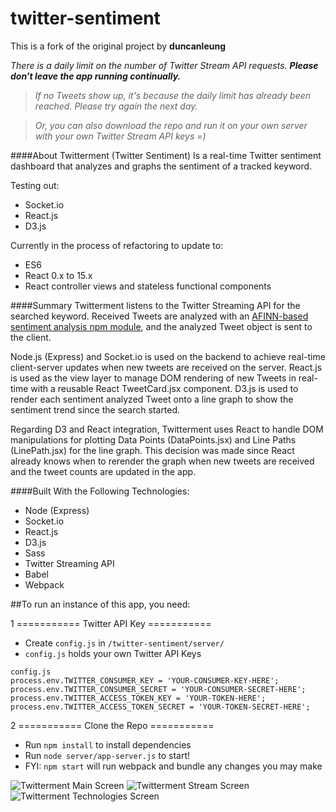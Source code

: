 # twitter-sentiment

This is a fork of the original project by **duncanleung**

_There is a daily limit on the number of Twitter Stream API requests. **Please don't leave the app running continually.**_
>_If no Tweets show up, it's because the daily limit has already been reached. Please try again the next day._

>_Or, you can also download the repo and run it on your own server with your own Twitter Stream API keys =)_

####About
Twitterment (Twitter Sentiment) Is a real-time Twitter sentiment dashboard that analyzes and graphs the sentiment of a tracked keyword.

Testing out:
- Socket.io
- React.js
- D3.js

Currently in the process of refactoring to update to:
- ES6
- React 0.x to 15.x
- React controller views and stateless functional components

####Summary
Twitterment listens to the Twitter Streaming API for the searched keyword. Received Tweets are analyzed with an [AFINN-based sentiment analysis npm module](https://github.com/thisandagain/sentiment), and the analyzed Tweet object is sent to the client.

Node.js (Express) and Socket.io is used on the backend to achieve real-time client-server updates when new tweets are received on the server. React.js is used as the view layer to manage DOM rendering of new Tweets in real-time with a reusable React TweetCard.jsx component. D3.js is used to render each sentiment analyzed Tweet onto a line graph to show the sentiment trend since the search started.

Regarding D3 and React integration, Twitterment uses React to handle DOM manipulations for plotting Data Points (DataPoints.jsx) and Line Paths (LinePath.jsx) for the line graph. This decision was made since React already knows when to rerender the graph when new tweets are received and the tweet counts are updated in the app.

####Built With the Following Technologies:
- Node (Express)
- Socket.io
- React.js
- D3.js
- Sass
- Twitter Streaming API
- Babel
- Webpack


##To run an instance of this app, you need:

1 =========== Twitter API Key ===========
- Create `config.js` in `/twitter-sentiment/server/`
- `config.js` holds your own Twitter API Keys


```
config.js
process.env.TWITTER_CONSUMER_KEY = 'YOUR-CONSUMER-KEY-HERE';
process.env.TWITTER_CONSUMER_SECRET = 'YOUR-CONSUMER-SECRET-HERE';
process.env.TWITTER_ACCESS_TOKEN_KEY = 'YOUR-TOKEN-HERE';
process.env.TWITTER_ACCESS_TOKEN_SECRET = 'YOUR-TOKEN-SECRET-HERE';
```

2 =========== Clone the Repo ===========
- Run `npm install` to install dependencies
- Run `node server/app-server.js` to start!
- FYI: `npm start` will run webpack and bundle any changes you may make

![Twitterment Main Screen](http://res.cloudinary.com/leungd/image/upload/v1486945672/github/twitterment-1.png)
![Twitterment Stream Screen](http://res.cloudinary.com/leungd/image/upload/v1486945672/github/twitterment-2.png)
![Twitterment Technologies Screen](http://res.cloudinary.com/leungd/image/upload/v1486945672/github/twitterment-3.png)

